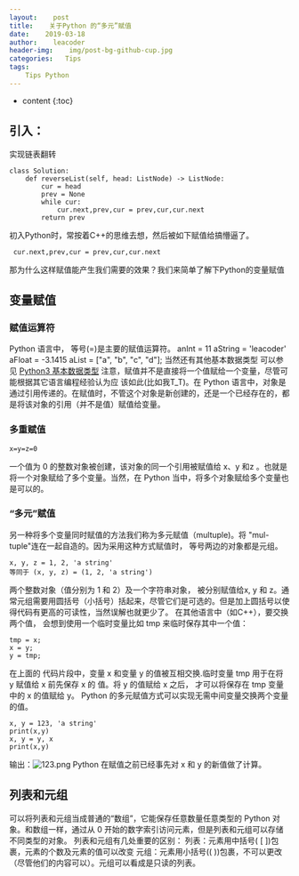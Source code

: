 ```yaml
---
layout:    post
title:    关于Python 的“多元”赋值
date:    2019-03-18
author:    leacoder
header-img:    img/post-bg-github-cup.jpg
categories:   Tips 
tags:
    Tips Python
---
```


* content
{:toc}


## 引入：

实现链表翻转
```
class Solution:
    def reverseList(self, head: ListNode) -> ListNode:
        cur = head
        prev = None
        while cur:
            cur.next,prev,cur = prev,cur,cur.next
        return prev
```
初入Python时，常按着C++的思维去想，然后被如下赋值给搞懵逼了。
```
 cur.next,prev,cur = prev,cur,cur.next
```
那为什么这样赋值能产生我们需要的效果？我们来简单了解下Python的变量赋值

## 变量赋值

### 赋值运算符
Python 语言中， 等号(=)是主要的赋值运算符。
anInt = 11
aString = 'leacoder'
aFloat = -3.1415
aList = ["a", "b", "c", "d"];
当然还有其他基本数据类型 可以参见 [Python3 基本数据类型](http://www.runoob.com/python3/python3-data-type.html)
注意，赋值并不是直接将一个值赋给一个变量，尽管可能根据其它语言编程经验认为应
该如此(比如我T_T)。在 Python 语言中，对象是通过引用传递的。在赋值时，不管这个对象是新创建的，还是一个已经存在的，都是将该对象的引用（并不是值）赋值给变量。
### 多重赋值
```
x=y=z=0
```
一个值为 0 的整数对象被创建，该对象的同一个引用被赋值给 x、y 和z 。也就是将一个对象赋给了多个变量。当然，在 Python 当中，将多个对象赋给多个变量也是可以的。
### “多元”赋值
另一种将多个变量同时赋值的方法我们称为多元赋值（multuple)。将 "mul-tuple"连在一起自造的。因为采用这种方式赋值时， 等号两边的对象都是元组。
```
x, y, z = 1, 2, 'a string'
等同于 (x, y, z) = (1, 2, 'a string')
```
两个整数对象（值分别为 1 和 2）及一个字符串对象， 被分别赋值给x, y 和 z。通常元组需要用圆括号（小括号）括起来，尽管它们是可选的。但是加上圆括号以使得代码有更高的可读性，当然误解也就更少了。
在其他语言中（如C++），要交换两个值， 会想到使用一个临时变量比如 tmp 来临时保存其中一个值：
```
tmp = x;
x = y;
y = tmp;
```
在上面的 代码片段中，变量 x 和变量 y 的值被互相交换.临时变量 tmp 用于在将 y 赋值给 x 前先保存 x 的
值。将 y 的值赋给 x 之后， 才可以将保存在 tmp 变量中的 x 的值赋给 y。
Python 的多元赋值方式可以实现无需中间变量交换两个变量的值。
```
x, y = 123, 'a string'
print(x,y)
x, y = y, x
print(x,y)
```
输出：![123.png](https://upload-images.jianshu.io/upload_images/16846478-e3caaf0d8ffaa76c.png?imageMogr2/auto-orient/strip%7CimageView2/2/w/1240)
Python 在赋值之前已经事先对 x 和 y 的新值做了计算。
## 列表和元组
可以将列表和元组当成普通的“数组”，它能保存任意数量任意类型的 Python 对象。和数组一样，通过从 0 开始的数字索引访问元素，但是列表和元组可以存储不同类型的对象。
列表和元组有几处重要的区别：
列表：元素用中括号( [ ])包裹，元素的个数及元素的值可以改变
元组：元素用小括号(( ))包裹，不可以更改（尽管他们的内容可以）。元组可以看成是只读的列表。